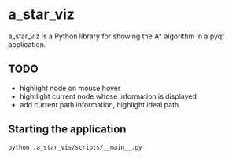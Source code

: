 # a_star_viz

a_star_viz is a Python library for showing the A* algorithm in a pyqt application.

## TODO

- highlight node on mouse hover
- hightlight current node whose information is displayed
- add current path information, highlight ideal path

## Starting the application

```bash
python .a_star_vis/scripts/__main__.py
```
